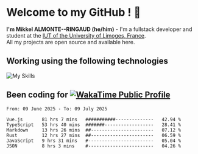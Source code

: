 # Welcome to my GitHub ! 🌃

**I'm Mikkel ALMONTE--RINGAUD (he/him)** - I'm a fullstack developer and student at the [IUT of the University of Limoges, France](https://iut.unilim.fr). \
All my projects are open source and available here.

## Working using the following technologies

![My Skills](https://skillicons.dev/icons?i=solidjs,pnpm,nodejs,ts,js,vercel,netlify,html,css,rust,astro,git,vue,md,electron,figma,github,bash,bun,cloudflare,py,tailwind,nginx,npm,tauri,vite,zig,yarn,windicss,dart,flutter,kotlin&theme=dark)

## Been coding for [![WakaTime Public Profile](https://wakatime.com/badge/user/0839e595-e07a-435c-8d59-ed95f2a3d6dd.svg?style=flat-square)](https://wakatime.com/@0839e595-e07a-435c-8d59-ed95f2a3d6dd)

<!--START_SECTION:waka-->

```plain
From: 09 June 2025 - To: 09 July 2025

Vue.js       81 hrs 7 mins   ###########--------------   42.94 %
TypeScript   53 hrs 40 mins  #######------------------   28.41 %
Markdown     13 hrs 26 mins  ##-----------------------   07.12 %
Rust         12 hrs 27 mins  ##-----------------------   06.59 %
JavaScript   9 hrs 31 mins   #------------------------   05.04 %
JSON         8 hrs 3 mins    #------------------------   04.26 %
```

<!--END_SECTION:waka-->
